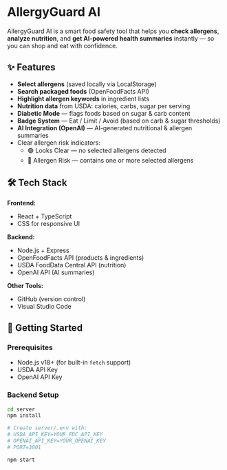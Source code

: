# AllergyGuard AI

AllergyGuard AI is a smart food safety tool that helps you **check allergens**, **analyze nutrition**, and **get AI-powered health summaries** instantly — so you can shop and eat with confidence.

## ✨ Features
- **Select allergens** (saved locally via LocalStorage)
- **Search packaged foods** (OpenFoodFacts API)
- **Highlight allergen keywords** in ingredient lists
- **Nutrition data** from USDA: calories, carbs, sugar per serving
- **Diabetic Mode** — flags foods based on sugar & carb content
- **Badge System** — Eat / Limit / Avoid (based on carb & sugar thresholds)
- **AI Integration (OpenAI)** — AI-generated nutritional & allergen summaries
- Clear allergen risk indicators:
  - 🟢 Looks Clear — no selected allergens detected
  - 🔴 Allergen Risk — contains one or more selected allergens

## 🛠 Tech Stack
**Frontend:**
- React + TypeScript
- CSS for responsive UI

**Backend:**
- Node.js + Express
- OpenFoodFacts API (products & ingredients)
- USDA FoodData Central API (nutrition)
- OpenAI API (AI summaries)

**Other Tools:**
- GitHub (version control)
- Visual Studio Code

## 🚀 Getting Started

### Prerequisites
- Node.js v18+ (for built-in `fetch` support)
- USDA API Key
- OpenAI API Key

### Backend Setup
```bash
cd server
npm install

# Create server/.env with:
# USDA_API_KEY=YOUR_FDC_API_KEY
# OPENAI_API_KEY=YOUR_OPENAI_KEY
# PORT=3001

npm start

